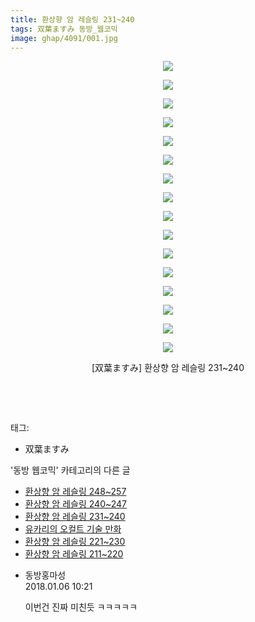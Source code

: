 ```yaml
---
title: 환상향 암 레슬링 231~240
tags: 双葉ますみ 동방_웹코믹
image: ghap/4091/001.jpg
---
```

<div class="article">
<p style="text-align: center; clear: none; float: none;"><img src="{{ site.nasurl }}/ghap/4091/001.jpg"/></p>
<p style="text-align: center; clear: none; float: none;"><img src="{{ site.nasurl }}/ghap/4091/002.jpg"/></p>
<p style="text-align: center; clear: none; float: none;"><img src="{{ site.nasurl }}/ghap/4091/003.jpg"/></p>
<p style="text-align: center; clear: none; float: none;"><img src="{{ site.nasurl }}/ghap/4091/004.jpg"/></p>
<p style="text-align: center; clear: none; float: none;"><img src="{{ site.nasurl }}/ghap/4091/005.jpg"/></p>
<p style="text-align: center; clear: none; float: none;"><img src="{{ site.nasurl }}/ghap/4091/006.jpg"/></p>
<p style="text-align: center; clear: none; float: none;"><img src="{{ site.nasurl }}/ghap/4091/007.jpg"/></p>
<p style="text-align: center; clear: none; float: none;"><img src="{{ site.nasurl }}/ghap/4091/008.jpg"/></p>
<p style="text-align: center; clear: none; float: none;"><img src="{{ site.nasurl }}/ghap/4091/009.jpg"/></p>
<p style="text-align: center; clear: none; float: none;"><img src="{{ site.nasurl }}/ghap/4091/010.jpg"/></p>
<p style="text-align: center; clear: none; float: none;"><img src="{{ site.nasurl }}/ghap/4091/011.jpg"/></p>
<p style="text-align: center; clear: none; float: none;"><img src="{{ site.nasurl }}/ghap/4091/012.jpg"/></p>
<p style="text-align: center; clear: none; float: none;"><img src="{{ site.nasurl }}/ghap/4091/013.jpg"/></p>
<p style="text-align: center; clear: none; float: none;"><img src="{{ site.nasurl }}/ghap/4091/014.jpg"/></p>
<p style="text-align: center; clear: none; float: none;"><img src="{{ site.nasurl }}/ghap/4091/015.jpg"/></p>
<p style="text-align: center; clear: none; float: none;"><img src="{{ site.nasurl }}/ghap/4091/016.jpg"/></p>
<p style="text-align: center; clear: none; float: none;">[双葉ますみ] 환상향 암 레슬링 231~240</p>
<p style="text-align: center; clear: none; float: none;"><br/></p>
<p><br/></p>
</div><div class="tagTrail">
<p>태그: </p>
<ul>
<li>双葉ますみ</li>
</ul>
</div><div class="another">
<p>'동방 웹코믹' 카테고리의 다른 글</p>
<ul>
<li><a href="/2018-01-06-ghap_4093">환상향 암 레슬링 248~257</a></li>
<li><a href="/2018-01-06-ghap_4092">환상향 암 레슬링 240~247</a></li>
<li><a href="/2018-01-06-ghap_4091">환상향 암 레슬링 231~240</a></li>
<li><a href="/2018-01-06-ghap_4089">유카리의 오컬트 기술 만화</a></li>
<li><a href="/2018-01-05-ghap_4087">환상향 암 레슬링 221~230</a></li>
<li><a href="/2018-01-05-ghap_4086">환상향 암 레슬링 211~220</a></li>
</ul>
</div><div class="cb_module cb_fluid">
<div class="cb_wrt cb_profile">
<div class="comment">
<ul>
<li class="cb_thumb_off" id="comment15167702">
<div class="cb_comment_area">
<div class="cb_info_area">
<div class="cb_section">
<span class="cb_nick_name">동방홍마성</span>
</div>
<div class="cb_section">
<span class="cb_date">2018.01.06 10:21 </span>
</div>
</div>
<div class="cb_dsc_comment">
<p class="cb_dsc">
											이번건 진짜 미친듯 ㅋㅋㅋㅋㅋ
										</p>
</div>
</div></li>
</ul>
</div>
</div><!-- commentList close -->
</div>